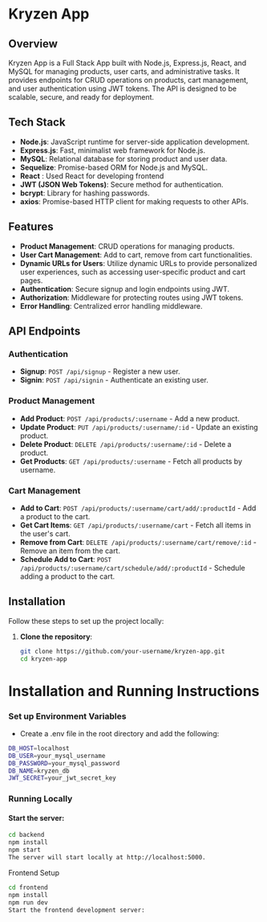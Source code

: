 # Kryzen App

## Overview

Kryzen App is a Full Stack App built with Node.js, Express.js, React, and MySQL for managing products, user carts, and administrative tasks. It provides endpoints for CRUD operations on products, cart management, and user authentication using JWT tokens. The API is designed to be scalable, secure, and ready for deployment.

## Tech Stack

- **Node.js**: JavaScript runtime for server-side application development.
- **Express.js**: Fast, minimalist web framework for Node.js.
- **MySQL**: Relational database for storing product and user data.
- **Sequelize**: Promise-based ORM for Node.js and MySQL.
- **React** : Used React for developing frontend
- **JWT (JSON Web Tokens)**: Secure method for authentication.
- **bcrypt**: Library for hashing passwords.
- **axios**: Promise-based HTTP client for making requests to other APIs.


## Features

- **Product Management**: CRUD operations for managing products.
- **User Cart Management**: Add to cart, remove from cart functionalities.
- **Dynamic URLs for Users**: Utilize dynamic URLs to provide personalized user experiences, such as accessing user-specific product and cart pages.
- **Authentication**: Secure signup and login endpoints using JWT.
- **Authorization**: Middleware for protecting routes using JWT tokens.
- **Error Handling**: Centralized error handling middleware.

## API Endpoints

### Authentication

- **Signup**: `POST /api/signup` - Register a new user.
- **Signin**: `POST /api/signin` - Authenticate an existing user.

### Product Management

- **Add Product**: `POST /api/products/:username` - Add a new product.
- **Update Product**: `PUT /api/products/:username/:id` - Update an existing product.
- **Delete Product**: `DELETE /api/products/:username/:id` - Delete a product.
- **Get Products**: `GET /api/products/:username` - Fetch all products by username.

### Cart Management

- **Add to Cart**: `POST /api/products/:username/cart/add/:productId` - Add a product to the cart.
- **Get Cart Items**: `GET /api/products/:username/cart` - Fetch all items in the user's cart.
- **Remove from Cart**: `DELETE /api/products/:username/cart/remove/:id` - Remove an item from the cart.
- **Schedule Add to Cart**: `POST /api/products/:username/cart/schedule/add/:productId` - Schedule adding a product to the cart.

## Installation

Follow these steps to set up the project locally:

1. **Clone the repository**:

   ```bash
   git clone https://github.com/your-username/kryzen-app.git
   cd kryzen-app
   ```

# Installation and Running Instructions

### Set up Environment Variables

 - Create a .env file in the root directory and add the following:
 ```bash
DB_HOST=localhost
DB_USER=your_mysql_username
DB_PASSWORD=your_mysql_password
DB_NAME=kryzen_db
JWT_SECRET=your_jwt_secret_key
```

### Running Locally
 #### Start the server:
```bash
cd backend
npm install
npm start
The server will start locally at http://localhost:5000.
```
Frontend Setup

```bash
cd frontend
npm install
npm run dev
Start the frontend development server:
```
